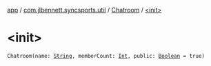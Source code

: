 [app](../../index.md) / [com.jlbennett.syncsports.util](../index.md) / [Chatroom](index.md) / [&lt;init&gt;](./-init-.md)

# &lt;init&gt;

`Chatroom(name: `[`String`](https://kotlinlang.org/api/latest/jvm/stdlib/kotlin/-string/index.html)`, memberCount: `[`Int`](https://kotlinlang.org/api/latest/jvm/stdlib/kotlin/-int/index.html)`, public: `[`Boolean`](https://kotlinlang.org/api/latest/jvm/stdlib/kotlin/-boolean/index.html)` = true)`